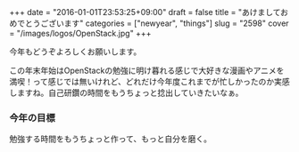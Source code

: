 +++
date = "2016-01-01T23:53:25+09:00"
draft = false
title = "あけましておめでとうございます"
categories = ["newyear", "things"]
slug = "2598"
cover = "/images/logos/OpenStack.jpg"
+++


今年もどうぞよろしくお願いします。

<p>
この年末年始はOpenStackの勉強に明け暮れる感じで大好きな漫画やアニメを満喫！って感じでは無いけれど、どれだけ今年度これまでが忙しかったのか実感しますね。自己研鑽の時間をもうちょっと捻出していきたいなぁ。
</p>
<h3>今年の目標</h3>
勉強する時間をもうちょっと作って、もっと自分を磨く。

